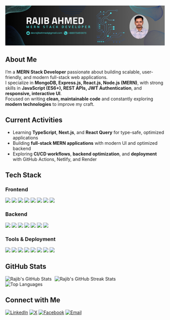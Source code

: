 

![MERN Stack](https://github.com/Rajib-Ahmed32/Rajib-Ahmed32/blob/e03385c9fedc4e94e53d5bfd99933a1f5e9a369c/mern-stack.png?raw=true)


## About Me

I’m a **MERN Stack Developer** passionate about building scalable, user-friendly, and modern full-stack web applications.  
I specialize in **MongoDB, Express.js, React.js, Node.js (MERN)**, with strong skills in **JavaScript (ES6+), REST APIs, JWT Authentication**, and **responsive, interactive UI**.  
Focused on writing **clean, maintainable code** and constantly exploring **modern technologies** to improve my craft.

## Current Activities

- Learning **TypeScript**, **Next.js**, and **React Query** for type-safe, optimized applications  
- Building **full-stack MERN applications** with modern UI and optimized backend  
- Exploring **CI/CD workflows**, **backend optimization**, and **deployment** with GitHub Actions, Netlify, and Render

## Tech Stack

### Frontend
<p>
  <img src="https://img.shields.io/badge/React-61DAFB?style=for-the-badge&logo=react&logoColor=white" />
  <img src="https://img.shields.io/badge/JavaScript-F7DF1E?style=for-the-badge&logo=javascript&logoColor=black" />
  <img src="https://img.shields.io/badge/TypeScript-3178C6?style=for-the-badge&logo=typescript&logoColor=white" />
  <img src="https://img.shields.io/badge/TailwindCSS-38B2AC?style=for-the-badge&logo=tailwind-css&logoColor=white" />
  <img src="https://img.shields.io/badge/ShadCN_UI-5A0EF8?style=for-the-badge&logo=shadcn&logoColor=white" />
  <img src="https://img.shields.io/badge/Framer_Motion-0055FF?style=for-the-badge&logo=framer&logoColor=white" />
  <img src="https://img.shields.io/badge/Bootstrap-7952B3?style=for-the-badge&logo=bootstrap&logoColor=white" />
  <img src="https://img.shields.io/badge/Responsive_Design-FF5733?style=for-the-badge&logo=css3&logoColor=white" />
</p>

### Backend
<p>
  <img src="https://img.shields.io/badge/Node.js-339933?style=for-the-badge&logo=node.js&logoColor=white" />
  <img src="https://img.shields.io/badge/Express.js-404d59?style=for-the-badge&logo=express&logoColor=white" />
  <img src="https://img.shields.io/badge/MongoDB-4EA94B?style=for-the-badge&logo=mongodb&logoColor=white" />
  <img src="https://img.shields.io/badge/JWT-000000?style=for-the-badge&logo=json-web-tokens&logoColor=white" />
  <img src="https://img.shields.io/badge/Bcrypt-6CC24A?style=for-the-badge&logo=bcrypt&logoColor=white" />
  <img src="https://img.shields.io/badge/RESTful_APIs-FF5733?style=for-the-badge&logo=postman&logoColor=white" />
  <img src="https://img.shields.io/badge/Socket.io-010101?style=for-the-badge&logo=socket.io&logoColor=white" />
</p>

### Tools & Deployment
<p>
  <img src="https://img.shields.io/badge/Firebase-039BE5?style=for-the-badge&logo=firebase" />
  <img src="https://img.shields.io/badge/Netlify-00C7B7?style=for-the-badge&logo=netlify&logoColor=white" />
  <img src="https://img.shields.io/badge/Render-46E3B7?style=for-the-badge&logo=render&logoColor=white" />
  <img src="https://img.shields.io/badge/Heroku-430098?style=for-the-badge&logo=heroku&logoColor=white" />
  <img src="https://img.shields.io/badge/GitHub-181717?style=for-the-badge&logo=github&logoColor=white" />
  <img src="https://img.shields.io/badge/GitHub_Actions-2671E5?style=for-the-badge&logo=githubactions&logoColor=white" />
  <img src="https://img.shields.io/badge/Postman-FF6C37?style=for-the-badge&logo=postman&logoColor=white" />
  <img src="https://img.shields.io/badge/Axios-5A29E4?style=for-the-badge&logo=axios&logoColor=white" />
</p>


## GitHub Stats

<div style="display: flex; gap: 10px; flex-wrap: wrap;">
  <img src="https://github-readme-stats.vercel.app/api?username=Rajib-Ahmed32&theme=swift&hide_border=false&include_all_commits=true&count_private=false" alt="Rajib's GitHub Stats" />
  <img src="https://nirzak-streak-stats.vercel.app/?user=Rajib-Ahmed32&theme=swift&hide_border=false" alt="Rajib's GitHub Streak Stats" />
</div>

<img src="https://github-readme-stats.vercel.app/api/top-langs/?username=Rajib-Ahmed32&theme=swift&hide_border=false&include_all_commits=true&count_private=false&layout=compact" alt="Top Languages" />


## Connect with Me

[![LinkedIn](https://img.shields.io/badge/LinkedIn-%230077B5.svg?logo=linkedin&logoColor=white)](https://www.linkedin.com/in/rajib-ahmed-15997626a/) 
[![X](https://img.shields.io/badge/X-black.svg?logo=X&logoColor=white)](https://x.com/rajibahmed25032?t=E6aGTideV_wqSXsmap98YQ&s=09) 
[![Facebook](https://img.shields.io/badge/Facebook-%231877F2.svg?logo=facebook&logoColor=white)](https://www.facebook.com/rajib.ahmed.632184)
[![Email](https://img.shields.io/badge/Email-%23D14836.svg?logo=gmail&logoColor=white)](mailto:devrajibahmed@gmail.com)


<!-- Proudly created with GPRM ( https://gprm.itsvg.in ) -->
